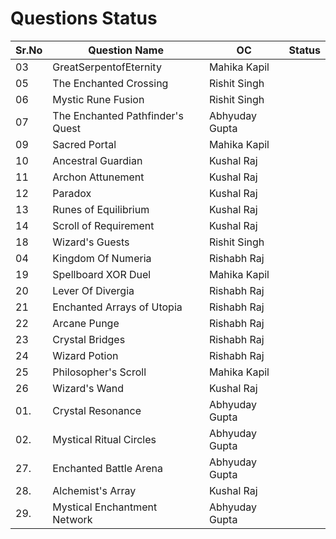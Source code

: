 # Questions Status

| Sr.No | Question Name                    | OC             | Status |
| ----- | -------------------------------- | -------------- | ------ |
| 03    | GreatSerpentofEternity           | Mahika Kapil   |        |
| 05    | The Enchanted Crossing           | Rishit Singh   |        |
| 06    | Mystic Rune Fusion               | Rishit Singh   |        |
| 07    | The Enchanted Pathfinder's Quest | Abhyuday Gupta |        |
| 09    | Sacred Portal                    | Mahika Kapil   |        |
| 10    | Ancestral Guardian               | Kushal Raj     |        |
| 11    | Archon Attunement                | Kushal Raj     |        |
| 12    | Paradox                          | Kushal Raj     |        |
| 13    | Runes of Equilibrium             | Kushal Raj     |        |
| 14    | Scroll of Requirement            | Kushal Raj     |        |
| 18    | Wizard's Guests                  | Rishit Singh   |        |
| 04    | Kingdom Of Numeria               | Rishabh Raj    |        |
| 19    | Spellboard XOR Duel              | Mahika Kapil   |        |
| 20    | Lever Of Divergia                | Rishabh Raj    |        |
| 21    | Enchanted Arrays of Utopia       | Rishabh Raj    |        |
| 22    | Arcane Punge                     | Rishabh Raj    |        |
| 23    | Crystal Bridges                  | Rishabh Raj    |        |
| 24    | Wizard Potion                    | Rishabh Raj    |        |
| 25    | Philosopher's Scroll             | Mahika Kapil   |        |
| 26    | Wizard's Wand                    | Kushal Raj     |        |
| 01.   | Crystal Resonance                | Abhyuday Gupta |        |
| 02.   | Mystical Ritual Circles          | Abhyuday Gupta |        |
| 27.   | Enchanted Battle Arena           | Abhyuday Gupta |        |
| 28.   | Alchemist's Array                | Kushal Raj     |        |
| 29.   | Mystical Enchantment Network     | Abhyuday Gupta |        |
